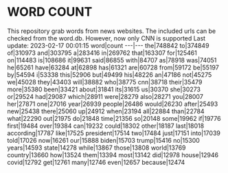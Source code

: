 # WORD COUNT
This repository grab words from news websites. The included urls can be checked from the word.db.
However, now only CNN is supported
Last update: 2023-02-17 00:01:15
word|count
---|---
the|748842
to|374849
of|310973
and|303795
a|283416
in|269762
that|163307
for|125461
on|114483
is|108686
it|99631
said|86855
with|84707
as|78918
was|74051
he|65261
have|63284
at|62898
has|61321
are|60728
from|59172
be|55197
by|54594
i|53338
this|52906
but|49499
his|48226
an|47186
not|45275
we|45028
they|43403
will|38882
who|38775
cnn|38718
their|35479
more|35380
been|33421
about|31841
its|31615
us|30370
she|30273
or|29524
had|29087
which|28911
were|28279
also|28271
you|28007
her|27871
one|27016
year|26939
people|26486
would|26230
after|25493
new|25438
there|25060
up|24912
when|23194
all|22884
than|22784
what|22290
out|21975
do|21848
time|21356
so|20148
some|19962
if|19776
first|19484
over|19384
can|19232
could|18302
other|18187
last|18018
according|17787
like|17525
president|17514
two|17484
just|17151
into|17039
told|17026
now|16261
our|15888
biden|15703
trump|15416
no|15300
years|14593
state|14278
while|13867
those|13808
world|13769
country|13660
how|13524
them|13394
most|13142
did|12978
house|12946
covid|12792
get|12761
many|12746
even|12657
because|12474
